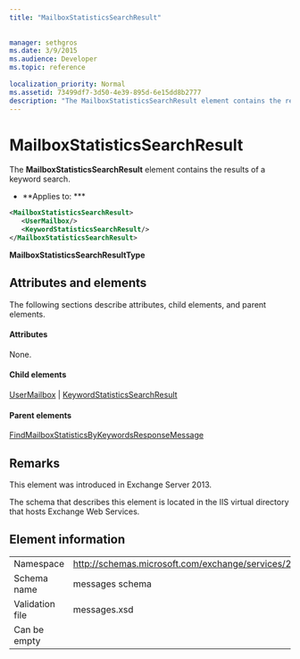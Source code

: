 ```yaml
---
title: "MailboxStatisticsSearchResult"
 
 
manager: sethgros
ms.date: 3/9/2015
ms.audience: Developer
ms.topic: reference
 
localization_priority: Normal
ms.assetid: 73499df7-3d50-4e39-895d-6e15dd8b2777
description: "The MailboxStatisticsSearchResult element contains the results of a keyword search."
---
```


# MailboxStatisticsSearchResult

The **MailboxStatisticsSearchResult** element contains the results of a keyword search. 
  
 * **Applies to: *** 
  
```XML
<MailboxStatisticsSearchResult>
   <UserMailbox/>
   <KeywordStatisticsSearchResult/>
</MailboxStatisticsSearchResult>
```

 **MailboxStatisticsSearchResultType**
## Attributes and elements

The following sections describe attributes, child elements, and parent elements.
  
#### Attributes

None.
  
#### Child elements

[UserMailbox](usermailbox.md) | [KeywordStatisticsSearchResult](keywordstatisticssearchresult.md)
  
#### Parent elements

[FindMailboxStatisticsByKeywordsResponseMessage](findmailboxstatisticsbykeywordsresponsemessage.md)
  
## Remarks

This element was introduced in Exchange Server 2013.
  
The schema that describes this element is located in the IIS virtual directory that hosts Exchange Web Services.
  
## Element information

|||
|:-----|:-----|
|Namespace  <br/> |http://schemas.microsoft.com/exchange/services/2006/messages  <br/> |
|Schema name  <br/> |messages schema  <br/> |
|Validation file  <br/> |messages.xsd  <br/> |
|Can be empty  <br/> ||
   


